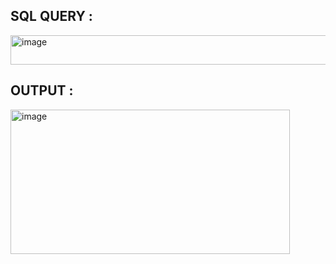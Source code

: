  ## SQL QUERY :
 <img width="527" height="47" alt="image" src="https://github.com/user-attachments/assets/bc1df369-aeb9-4f52-827f-9abb267f6828" />

## OUTPUT : 
<img width="447" height="231" alt="image" src="https://github.com/user-attachments/assets/879062b3-bf79-4028-97fd-55a3efcf9d35" />
